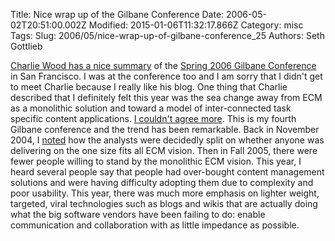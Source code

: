 Title: Nice wrap up of the Gilbane Conference
Date: 2006-05-02T20:51:00.002Z
Modified: 2015-01-06T11:32:17.866Z
Category: misc
Tags: 
Slug: 2006/05/nice-wrap-up-of-gilbane-conference_25
Authors: Seth Gottlieb

[Charlie Wood has a nice summary](http://www.globelogger.com/item.php?id=646) of the [Spring 2006 Gilbane Conference](http://lighthouseseminars.com/gilbane_sf_06/sf_06.html) in San Francisco. I was at the conference too and I am sorry that I didn't get to meet Charlie because I really like his blog. One thing that Charlie described that I definitely felt this year was the sea change away from ECM as a monolithic solution and toward a model of inter-connected task specific content applications. [I couldn't agree more](http://www.optaros.com/pdf/itj0505_gottlieb.pdf). This is my fourth Gilbane conference and the trend has been remarkable. Back in November 2004, I [noted](http://contenthere.blogspot.com/2004/12/keynote-themes-from-gilbane.html) how the analysts were decidedly split on whether anyone was delivering on the one size fits all ECM vision. Then in Fall 2005, there were fewer people willing to stand by the monolithic ECM vision. This year, I heard several people say that people had over-bought content management solutions and were having difficulty adopting them due to complexity and poor usability. This year, there was much more emphasis on lighter weight, targeted, viral technologies such as blogs and wikis that are actually doing what the big software vendors have been failing to do: enable communication and collaboration with as little impedance as possible.
